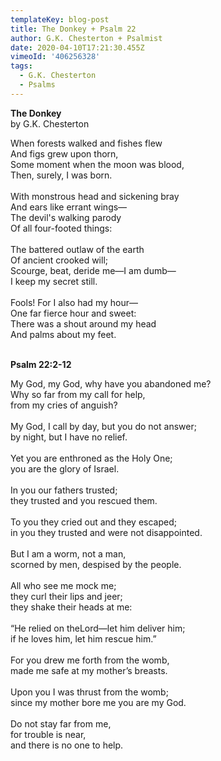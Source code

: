 ```yaml
---
templateKey: blog-post
title: The Donkey + Psalm 22
author: G.K. Chesterton + Psalmist
date: 2020-04-10T17:21:30.455Z
vimeoId: '406256328'
tags:
  - G.K. Chesterton
  - Psalms
---
```

**The Donkey**\
by G.K. Chesterton

When forests walked and fishes flew\
And figs grew upon thorn,\
Some moment when the moon was blood,\
Then, surely, I was born.\
\
With monstrous head and sickening bray\
And ears like errant wings—\
The devil's walking parody\
Of all four-footed things:\
\
The battered outlaw of the earth\
Of ancient crooked will;\
Scourge, beat, deride me—I am dumb—\
I keep my secret still.\
\
Fools! For I also had my hour—\
One far fierce hour and sweet:\
There was a shout around my head\
And palms about my feet.

\
**Psalm 22:2-12**

My God, my God, why have you abandoned me?\
Why so far from my call for help,\
from my cries of anguish?\
\
My God, I call by day, but you do not answer;\
by night, but I have no relief.\
\
Yet you are enthroned as the Holy One;\
you are the glory of Israel.\
\
In you our fathers trusted;\
they trusted and you rescued them.\
\
To you they cried out and they escaped;\
in you they trusted and were not disappointed.\
\
But I am a worm, not a man,\
scorned by men, despised by the people.\
\
All who see me mock me;\
they curl their lips and jeer;\
they shake their heads at me:\
\
“He relied on theLord—let him deliver him;\
if he loves him, let him rescue him.”\
\
For you drew me forth from the womb,\
made me safe at my mother’s breasts.\
\
Upon you I was thrust from the womb;\
since my mother bore me you are my God.\
\
Do not stay far from me,\
for trouble is near,\
and there is no one to help.